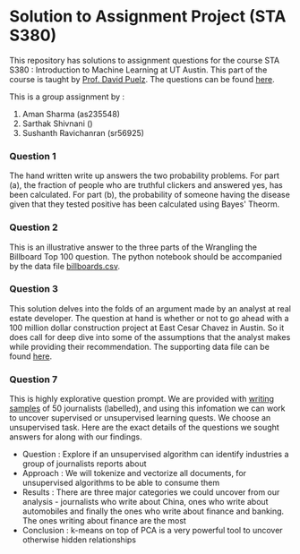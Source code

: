 # Solution to Assignment Project (STA S380)

This repository has solutions to assignment questions for the course STA S380 : Introduction to Machine Learning at UT Austin. This part of the course is taught by [Prof. David Puelz](https://www.mccombs.utexas.edu/faculty-and-research/faculty-directory/david-puelz/). The questions can be found [here](https://github.com/dpuelz/STA380/tree/master/exercises).

This is a group assignment by :
1. Aman Sharma (as235548)
2. Sarthak Shivnani ()
3. Sushanth Ravichanran (sr56925)

### Question 1
The hand written write up answers the two probability problems. For part (a), the fraction of people who are truthful clickers and answered yes, has been calculated. For part (b), the probability of someone having the disease given that they tested positive has been calculated using Bayes' Theorm.

### Question 2
This is an illustrative answer to the three parts of the Wrangling the Billboard Top 100 question. The python notebook should be accompanied by the data file [billboards.csv](https://github.com/dpuelz/STA380/blob/master/data/billboard.csv).

### Question 3
This solution delves into the folds of an argument made by an analyst at real estate developer. The question at hand is whether or not to go ahead with a 100 million dollar construction project at East Cesar Chavez in Austin. So it does call for deep dive into some of the assumptions that the analyst makes while providing their recommendation. The supporting data file can be found [here](https://github.com/dpuelz/STA380/blob/master/data/greenbuildings.csv).

### Question 7
This is highly explorative question prompt. We are provided with [writing samples](https://github.com/dpuelz/STA380/tree/master/data/ReutersC50) of 50 journalists (labelled), and using this infomation we can work to uncover supervised or unsupervised learning quests. We choose an unsupervised task. Here are the exact details of the questions we sought answers for along with our findings. <br>
- Question : Explore if an unsupervised algorithm can identify industries a group of journalists reports about
- Approach : We will tokenize and vectorize all documents, for unsupervised algorithms to be able to consume them
- Results : There are three major categories we could uncover from our analysis - journalists who write about China, ones who write about automobiles and finally the ones who write about finance and banking. The ones writing about finance are the most
- Conclusion : k-means on top of PCA is a very powerful tool to uncover otherwise hidden relationships
